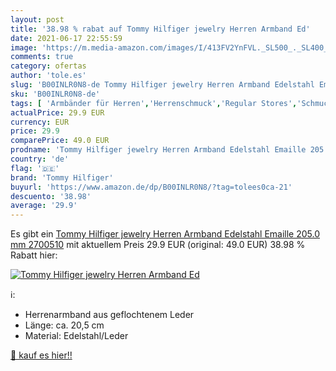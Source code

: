 ```yaml
---
layout: post
title: '38.98 % rabat auf Tommy Hilfiger jewelry Herren Armband Ed'
date: 2021-06-17 22:55:59
image: 'https://m.media-amazon.com/images/I/413FV2YnFVL._SL500_._SL400_.jpg'
comments: true
category: ofertas
author: 'tole.es'
slug: 'B00INLR0N8-de Tommy Hilfiger jewelry Herren Armband Edelstahl Emaille...'
sku: 'B00INLR0N8-de'
tags: [ 'Armbänder für Herren','Herrenschmuck','Regular Stores','Schmuck','Shops','tommy hilfiger', ]
actualPrice: 29.9 EUR
currency: EUR
price: 29.9
comparePrice: 49.0 EUR
prodname: 'Tommy Hilfiger jewelry Herren Armband Edelstahl Emaille 205.0 mm 2700510'
country: 'de'
flag: '🇩🇪'
brand: 'Tommy Hilfiger'
buyurl: 'https://www.amazon.de/dp/B00INLR0N8/?tag=tolees0ca-21'
descuento: '38.98'
average: '29.9'
---
```


Es gibt ein [Tommy Hilfiger jewelry Herren Armband Edelstahl Emaille 205.0 mm 2700510](https://www.amazon.de/dp/B00INLR0N8/?tag=tolees0ca-21) mit aktuellem Preis 29.9 EUR (original: 49.0 EUR) 38.98 % Rabatt hier:

[![Tommy Hilfiger jewelry Herren Armband Ed](https://m.media-amazon.com/images/I/413FV2YnFVL._SL500_._SL400_.jpg)](https://www.amazon.de/dp/B00INLR0N8/?tag=tolees0ca-21)

ℹ️:

- Herrenarmband aus geflochtenem Leder
- Länge: ca. 20,5 cm
- Material: Edelstahl/Leder

[🛒 kauf es hier!!](https://www.amazon.de/dp/B00INLR0N8/?tag=tolees0ca-21)
